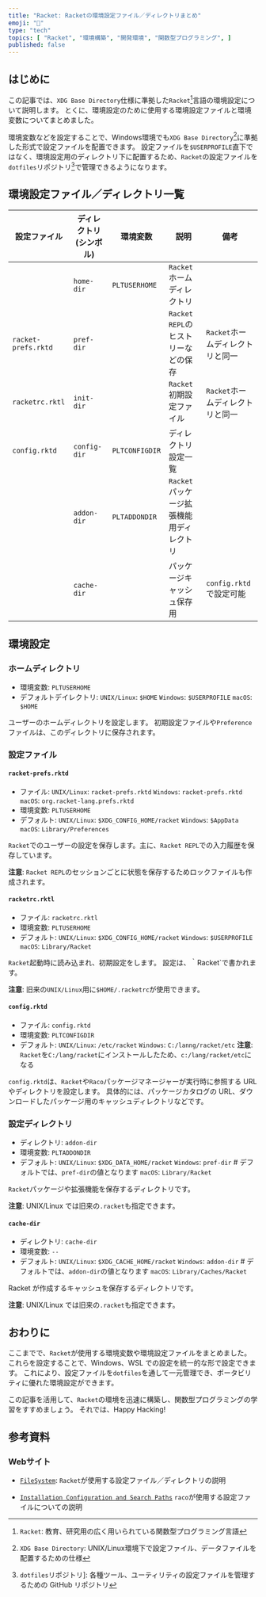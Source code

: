 ```yaml
---
title: "Racket: Racketの環境設定ファイル／ディレクトリまとめ"
emoji: "🎾"
type: "tech"
topics: [ "Racket", "環境構築", "開発環境", "関数型プログラミング", ]
published: false
---
```


## はじめに

この記事では、`XDG Base Directory`仕様に準拠した`Racket`[^1]言語の環境設定について説明します。
とくに、環境設定のために使用する環境設定ファイルと環境変数についてまとめました。

環境変数などを設定することで、Windows環境でも`XDG Base Directory`[^2]に準拠した形式で設定ファイルを配置できます。
設定ファイルを`$USERPROFILE`直下ではなく、環境設定用のディレクトリ下に配置するため、`Racket`の設定ファイルを`dotfiles`リポジトリ[^3]で管理できるようになります。

[^1]: `Racket`: 教育、研究用の広く用いられている関数型プログラミング言語
[^2]: `XDG Base Directory`: UNIX/Linux環境下で設定ファイル、データファイルを配置するための仕様
[^3]: `dotfiles`リポジトリ]: 各種ツール、ユーティリティの設定ファイルを管理するための GitHub リポジトリ

## 環境設定ファイル／ディレクトリ一覧

| 設定ファイル | ディレクトリ (シンボル) | 環境変数 | 説明 | 備考 |
|---|---|---|---|---|
| | `home-dir` | `PLTUSERHOME` | `Racket`ホームディレクトリ |  |
|`racket-prefs.rktd` | `pref-dir` |  | `Racket REPL`のヒストリーなどの保存 | `Racket`ホームディレクトリと同一 |
| `racketrc.rktl` | `init-dir` |   | `Racket`初期設定ファイル | `Racket`ホームディレクトリと同一 |
| `config.rktd` | `config-dir` | `PLTCONFIGDIR` | ディレクトリ設定一覧 | |
| | `addon-dir` | `PLTADDONDIR` | `Racket`パッケージ拡張機能用ディレクトリ | |
| | `cache-dir` |   | パッケージキャッシュ保存用 | `config.rktd`で設定可能 |

## 環境設定

### ホームディレクトリ

- 環境変数: `PLTUSERHOME`
- デフォルトデイレクトリ:
  `UNIX/Linux`: `$HOME`
  `Windows`: `$USERPROFILE`
  `macOS`: `$HOME`

ユーザーのホームディレクトリを設定します。
初期設定ファイルや`Preference`ファイルは、このディレクトリに保存されます。

### 設定ファイル

#### `racket-prefs.rktd`

- ファイル:
  `UNIX/Linux`: `racket-prefs.rktd`
  `Windows`: `racket-prefs.rktd`
  `macOS`: `org.racket-lang.prefs.rktd`
- 環境変数: `PLTUSERHOME`
- デフォルト:
  `UNIX/Linux`: `$XDG_CONFIG_HOME/racket`
  `Windows`: `$AppData`
  `macOS`: `Library/Preferences`

`Racket`でのユーザーの設定を保存します。主に、`Racket REPL`での入力履歴を保存しています。

**注意**:
`Racket REPL`のセッションごとに状態を保存するためロックファイルも作成されます。

#### `racketrc.rktl`

- ファイル: `racketrc.rktl`
- 環境変数: `PLTUSERHOME`
- デフォルト:
  `UNIX/Linux`: `$XDG_CONFIG_HOME/racket`
  `Windows`: `$USERPROFILE`
  `macOS`: `Library/Racket`

`Racket`起動時に読み込まれ、初期設定をします。
設定は、｀Racket`で書かれます。

**注意**:
旧来の`UNIX/Linux`用に`$HOME/.racketrc`が使用できます。

#### `config.rktd`

- ファイル: `config.rktd`
- 環境変数: `PLTCONFIGDIR`
- デフォルト:
  `UNIX/Linux`: `/etc/racket`
  `Windows`: `C:/lanng/racket/etc`
  **注意**:
  `Racket`を`C:/lang/racket`にインストールしたため、`c:/lang/racket/etc`になる

`config.rktd`は、`Racket`や`Raco`パッケージマネージャーが実行時に参照する URL やディレクトリを設定します。
具体的には、パッケージカタログの URL、ダウンロードしたパッケージ用のキャッシュディレクトリなどです。

### 設定ディレクトリ

- ディレクトリ: `addon-dir`
- 環境変数: `PLTADDONDIR`
- デフォルト:
  `UNIX/Linux`: `$XDG_DATA_HOME/racket`
  `Windows`: `pref-dir`     # デフォルトでは、`pref-dir`の値となります
  `macOS`: `Library/Racket`

`Racket`パッケージや拡張機能を保存するディレクトリです。

**注意**:
UNIX/Linux では旧来の`.racket`も指定できます。

#### `cache-dir`

- ディレクトリ: `cache-dir`
- 環境変数: `--`
- デフォルト:
  `UNIX/Linux`: `$XDG_CACHE_HOME/racket`
  `Windows`: `addon-dir`     # デフォルトでは、`addon-dir`の値となります
  `macOS`: `Library/Caches/Racket`

Racket が作成するキャッシュを保存するディレクトリです。

**注意**:
UNIX/Linux では旧来の`.racket`も指定できます。

## おわりに

ここまでで、`Racket`が使用する環境変数や環境設定ファイルをまとめました。
これらを設定することで、Windows、WSL での設定を統一的な形で設定できます。
これにより、設定ファイルを`dotfiles`を通して一元管理でき、ポータビリティに優れた環境設定ができます。

この記事を活用して、`Racket`の環境を迅速に構築し、関数型プログラミングの学習をすすめましょう。
それでは、Happy Hacking!

## 参考資料

### Webサイト

- [`FileSystem`](https://docs.racket-lang.org/reference/Filesystem.html):
  `Racket`が使用する設定ファイル／ディレクトリの説明

- [`Installation Configuration and Search Paths`](https://docs.racket-lang.org/raco/config-file.html)
  `raco`が使用する設定ファイルについての説明
